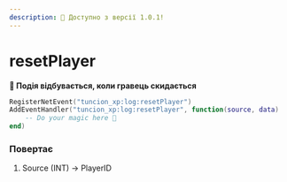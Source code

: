 ```yaml
---
description: 🔧 Доступно з версії 1.0.1!
---
```


# resetPlayer

**📢 Подія відбувається, коли гравець скидається**

```lua
RegisterNetEvent("tuncion_xp:log:resetPlayer")
AddEventHandler("tuncion_xp:log:resetPlayer", function(source, data)
    -- Do your magic here 💫
end)
```

### Повертає

1. Source <span className="color-blue">(INT)</span> <span className="color-orange">-> PlayerID</span>